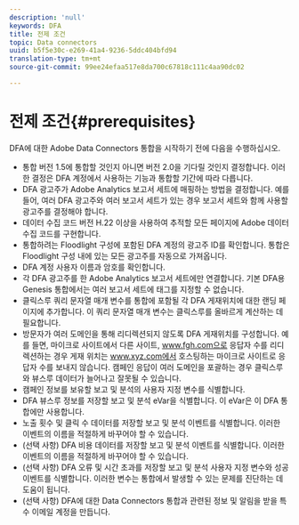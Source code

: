 ```yaml
---
description: 'null'
keywords: DFA
title: 전제 조건
topic: Data connectors
uuid: b5f5e30c-e269-41a4-9236-5ddc404bfd94
translation-type: tm+mt
source-git-commit: 99ee24efaa517e8da700c67818c111c4aa90dc02

---
```



# 전제 조건{#prerequisites}

DFA에 대한 Adobe Data Connectors 통합을 시작하기 전에 다음을 수행하십시오.

* 통합 버전 1.5에 통합할 것인지 아니면 버전 2.0을 기다릴 것인지 결정합니다. 이러한 결정은 DFA 계정에서 사용하는 기능과 통합할 기간에 따라 다릅니다.
* DFA 광고주가 Adobe Analytics 보고서 세트에 매핑하는 방법을 결정합니다. 예를 들어, 여러 DFA 광고주와 여러 보고서 세트가 있는 경우 보고서 세트와 함께 사용할 광고주를 결정해야 합니다.
* 데이터 수집 코드 버전 H.22 이상을 사용하여 추적할 모든 페이지에 Adobe 데이터 수집 코드를 구현합니다.
* 통합하려는 Floodlight 구성에 포함된 DFA 계정의 광고주 ID를 확인합니다. 통합은 Floodlight 구성 내에 있는 모든 광고주를 자동으로 가져옵니다.
* DFA 계정 사용자 이름과 암호를 확인합니다.
* 각 DFA 광고주를 한 Adobe Analytics 보고서 세트에만 연결합니다. 기본 DFA용 Genesis 통합에서는 여러 보고서 세트에 태그를 지정할 수 없습니다.
* 클릭스루 쿼리 문자열 매개 변수를 통합에 포함될 각 DFA 게재위치에 대한 랜딩 페이지에 추가합니다. 이 쿼리 문자열 매개 변수는 클릭스루를 올바르게 계산하는 데 필요합니다.
* 방문자가 여러 도메인을 통해 리디렉션되지 않도록 DFA 게재위치를 구성합니다. 예를 들면, 마이크로 사이트에서 다른 사이트, www.fgh.com으로 응답자 수를 리디렉션하는 경우 게재 위치는 www.xyz.com에서 호스팅하는 마이크로 사이트로 응답자 수를 보내지 않습니다. 캠페인 응답이 여러 도메인을 포괄하는 경우 클릭스루와 뷰스루 데이터가 늘어나고 잘못될 수 있습니다.
* 캠페인 정보를 보유할 보고 및 분석의 사용자 지정 변수를 식별합니다.
* DFA 뷰스루 정보를 저장할 보고 및 분석 eVar을 식별합니다. 이 eVar은 이 DFA 통합에만 사용합니다.
* 노출 횟수 및 클릭 수 데이터를 저장할 보고 및 분석 이벤트를 식별합니다. 이러한 이벤트의 이름을 적절하게 바꾸어야 할 수 있습니다.
* (선택 사항) DFA 비용 데이터를 저장할 보고 및 분석 이벤트를 식별합니다. 이러한 이벤트의 이름을 적절하게 바꾸어야 할 수 있습니다.
* (선택 사항) DFA 오류 및 시간 초과를 저장할 보고 및 분석 사용자 지정 변수와 성공 이벤트를 식별합니다. 이러한 변수는 통합에서 발생할 수 있는 문제를 진단하는 데 도움이 됩니다.
* (선택 사항) DFA에 대한 Data Connectors 통합과 관련된 정보 및 알림을 받을 특수 이메일 계정을 만듭니다.

